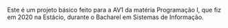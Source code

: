 Este é um projeto básico feito para a AV1 da matéria Programação I, que fiz em 2020 na Estácio, durante o Bacharel em Sistemas de Informação.
